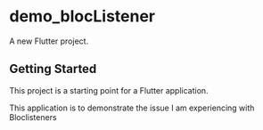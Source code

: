 # demo_blocListener

A new Flutter project.

## Getting Started

This project is a starting point for a Flutter application.

This application is to demonstrate the issue I am experiencing with Bloclisteners
